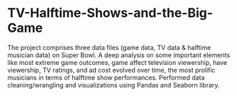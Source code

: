 # TV-Halftime-Shows-and-the-Big-Game
The project comprises three data files (game data, TV data &amp;  halftime musician data) on Super Bowl. A deep analysis on some important elements like most extreme game outcomes, game affect television viewership, have viewership, TV ratings, and ad cost evolved over time, the most prolific musicians in terms of halftime show performances. Performed data cleaning/wrangling and visualizations using Pandas and Seaborn library.
